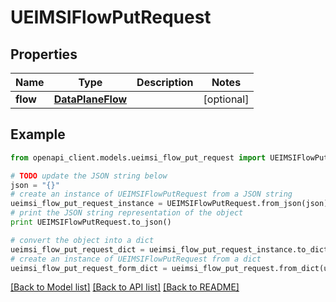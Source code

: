 # UEIMSIFlowPutRequest


## Properties
Name | Type | Description | Notes
------------ | ------------- | ------------- | -------------
**flow** | [**DataPlaneFlow**](DataPlaneFlow.md) |  | [optional] 

## Example

```python
from openapi_client.models.ueimsi_flow_put_request import UEIMSIFlowPutRequest

# TODO update the JSON string below
json = "{}"
# create an instance of UEIMSIFlowPutRequest from a JSON string
ueimsi_flow_put_request_instance = UEIMSIFlowPutRequest.from_json(json)
# print the JSON string representation of the object
print UEIMSIFlowPutRequest.to_json()

# convert the object into a dict
ueimsi_flow_put_request_dict = ueimsi_flow_put_request_instance.to_dict()
# create an instance of UEIMSIFlowPutRequest from a dict
ueimsi_flow_put_request_form_dict = ueimsi_flow_put_request.from_dict(ueimsi_flow_put_request_dict)
```
[[Back to Model list]](../README.md#documentation-for-models) [[Back to API list]](../README.md#documentation-for-api-endpoints) [[Back to README]](../README.md)


